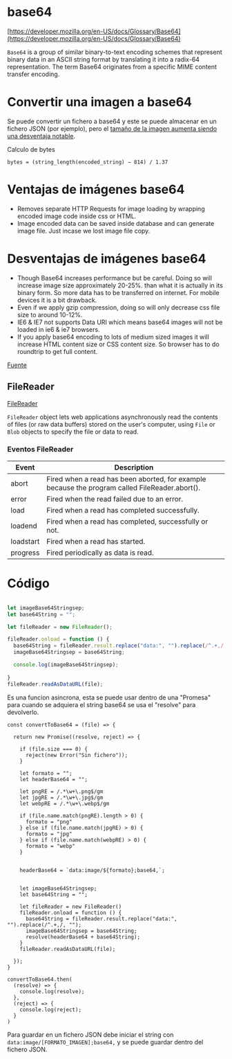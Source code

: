 # base64

[https://developer.mozilla.org/en-US/docs/Glossary/Base64](https://developer.mozilla.org/en-US/docs/Glossary/Base64)

`Base64` is a group of similar binary-to-text encoding schemes that represent binary data in an ASCII string format by translating it into a radix-64 representation. The term Base64 originates from a specific MIME content transfer encoding.


# Convertir una imagen a base64

Se puede convertir un fichero a base64 y este se puede almacenar en un fichero JSON (por ejemplo), pero el [tamaño de la imagen aumenta siendo una desventaja notable](https://en.wikipedia.org/wiki/Base64#MIME).

Calculo de bytes
```
bytes = (string_length(encoded_string) − 814) / 1.37
```


# Ventajas de imágenes base64

* Removes separate HTTP Requests for image loading by wrapping encoded image code inside css or HTML.
* Image encoded data can be saved inside database and can generate image file. Just incase we lost image file copy.

# Desventajas de imágenes base64

* Though Base64 increases performance but be careful. Doing so will increase image size approximately 20-25%. than what it is actually in its binary form. So more data has to be transferred on internet. For mobile devices it is a bit drawback.
* Even if we apply gzip compression, doing so will only decrease css file size to around 10-12%.
* IE6 & IE7 not supports Data URI which means base64 images will not be loaded in ie6 & ie7 browsers.
* If you apply base64 encoding to lots of medium sized images it will increase HTML content size or CSS content size. So browser has to do roundtrip to get full content.

[Fuente](http://www.coderiddles.com/base64-images/)



## FileReader

[FileReader](https://developer.mozilla.org/en-US/docs/Web/API/FileReader)

`FileReader` object lets web applications asynchronously read the contents of files (or raw data buffers) stored on the user's computer, using `File` or `Blob` objects to specify the file or data to read.



### Eventos FileReader

| Event | Description |
|-|-|
| abort | Fired when a read has been aborted, for example because the program called FileReader.abort(). |
| error | Fired when the read failed due to an error. |
| load | Fired when a read has completed successfully. |
| loadend | Fired when a read has completed, successfully or not. |
| loadstart | Fired when a read has started. |
| progress | Fired periodically as data is read. |


# Código

```javascript

let imageBase64Stringsep;
let base64String = "";

let fileReader = new FileReader();

fileReader.onload = function () {
  base64String = fileReader.result.replace("data:", "").replace(/^.+,/, "");
  imageBase64Stringsep = base64String;

  console.log(imageBase64Stringsep);
  
}
fileReader.readAsDataURL(file);

```


Es una funcion asincrona, esta se puede usar dentro de una "Promesa" para cuando se adquiera el string base64 se usa el "resolve" para devolverlo.


```
const convertToBase64 = (file) => {

  return new Promise((resolve, reject) => {

    if (file.size === 0) {
      reject(new Error("Sin fichero"));
    }

    let formato = "";
    let headerBase64 = "";

    let pngRE = /.*\w+\.png$/gm
    let jpgRE = /.*\w+\.jpg$/gm
    let webpRE = /.*\w+\.webp$/gm

    if (file.name.match(pngRE).length > 0) {
      formato = "png"
    } else if (file.name.match(jpgRE) > 0) {
      formato = "jpg"
    } else if (file.name.match(webpRE) > 0) {
      formato = "webp"
    }


    headerBase64 = `data:image/${formato};base64,`;


    let imageBase64Stringsep;
    let base64String = "";

    let fileReader = new FileReader()
    fileReader.onload = function () {
      base64String = fileReader.result.replace("data:", "").replace(/^.+,/, "");
      imageBase64Stringsep = base64String;
      resolve(headerBase64 + base64String);
    }
    fileReader.readAsDataURL(file);

  });
}

convertToBase64.then(
  (resolve) => {
    console.log(resolve);
  },
  (reject) => {
    console.log(reject);
  }
)
```




Para guardar en un fichero JSON debe iniciar el string con `data:image/[FORMATO_IMAGEN];base64,` y se puede guardar dentro del fichero JSON.
